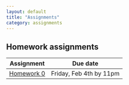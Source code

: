 ```yaml
---
layout: default
title: "Assignments"
category: assignments
---
```


## Homework assignments

Assignment | Due date
---------- | --------
[Homework 0](assign/hw0.html) | Friday, Feb 4th by 11pm
